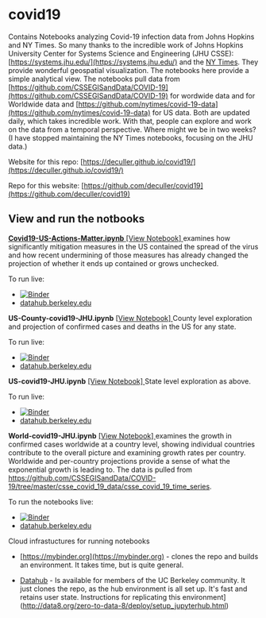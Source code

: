 # covid19

Contains Notebooks analyzing Covid-19 infection data from Johns Hopkins and NY Times.  So many thanks to the incredible work of Johns Hopkins University Center for Systems Science and Engineering (JHU CSSE):
[https://systems.jhu.edu/](https://systems.jhu.edu/)
and the 
[NY Times](https://www.nytimes.com/interactive/2020/us/coronavirus-us-cases.html).  They provide wonderful geospatial visualization.  The notebooks here provide a simple analytical view. 
The notebooks pull data from
[https://github.com/CSSEGISandData/COVID-19](https://github.com/CSSEGISandData/COVID-19) for wordwide data and
for Worldwide data and [https://github.com/nytimes/covid-19-data](https://github.com/nytimes/covid-19-data)
for US data. Both are updated
daily, which takes incredible work.  With that, people can explore and work on the data from a temporal perspective.  Where
might we be in two weeks? (I have stopped maintaining the NY Times notebooks, focusing on the JHU data.)

Website for this repo: [https://deculler.github.io/covid19/](https://deculler.github.io/covid19/)

Repo for this website: [https://github.com/deculler/covid19](https://github.com/deculler/covid19)

## View and run the notbooks

[**Covid19-US-Actions-Matter.ipynb** ](https://github.com/deculler/covid19/Covid19-US-Actions-Matter.html) [ [View Notebook] ](https://nbviewer.jupyter.org/github/deculler/covid19/blob/master/Covid19-US-Actions-Matter.ipynb) examines how significantly mitigation measures in the US contained the spread of the virus and how recent undermining of those measures has already changed the projection of whether it ends up contained or grows unchecked.

To run live:
* [![Binder](https://mybinder.org/badge_logo.svg)](https://mybinder.org/v2/gh/deculler/covid19/master?filepath=work/Covid19-US-Actions-Matter.ipynb)
* [datahub.berkeley.edu](http://datahub.berkeley.edu/user-redirect/interact?account=deculler&repo=covid19&branch=master&path=Covid19-US-Actions-Matter.ipynb)


**US-County-covid19-JHU.ipynb** [ [View Notebook] ](https://nbviewer.jupyter.org/github/deculler/covid19/blob/master/US-County-covid19-JHU.ipynb)
County level exploration and projection of confirmed cases and deaths in the US for any state.

To run live:
* [![Binder](https://mybinder.org/badge_logo.svg)](https://mybinder.org/v2/gh/deculler/covid19/master?filepath=work/US-County-covid19-JHU.ipynb)
* [datahub.berkeley.edu](http://datahub.berkeley.edu/user-redirect/interact?account=deculler&repo=covid19&branch=master&path=US-County-covid19-JHU.ipynb)

**US-covid19-JHU.ipynb** [ [View Notebook] ](https://nbviewer.jupyter.org/github/deculler/covid19/blob/master/US-covid19-JHU.ipynb) State level exploration as above.

To run live:
* [![Binder](https://mybinder.org/badge_logo.svg)](https://mybinder.org/v2/gh/deculler/covid19/master?filepath=work/US-covid19-JHU.ipynb)
* [datahub.berkeley.edu](http://datahub.berkeley.edu/user-redirect/interact?account=deculler&repo=covid19&branch=master&path=US-covid19-JHU.ipynb)


**World-covid19-JHU.ipynb** [ [View Notebook] ](https://nbviewer.jupyter.org/github/deculler/covid19/blob/master/World-covid19-JHU.ipynb)
examines the growth in confirmed cases worldwide at a country level, showing individual countries contribute to the overall picture
and examining growth rates per country.  Worldwide and per-country projections provide a sense of what the exponential growth
is leading to.  The data is pulled from https://github.com/CSSEGISandData/COVID-19/tree/master/csse_covid_19_data/csse_covid_19_time_series.

To run the notebooks live:
* [![Binder](https://mybinder.org/badge_logo.svg)](https://mybinder.org/v2/gh/deculler/covid19/master?filepath=work/World-covid19-JHU.ipynb)
* [datahub.berkeley.edu](http://datahub.berkeley.edu/user-redirect/interact?account=deculler&repo=covid19&branch=master&path=World-covid19-JHU.ipynb)
 


Cloud infrastuctures for running notebooks

* [https://mybinder.org](https://mybinder.org) - clones the repo and builds an environment.  It takes time, but is
quite general.
      
* [Datahub](http://datahub.berkeley.edu/user-redirect/interact?account=deculler&repo=covid19&branch=master) -
Is available for members of the UC Berkeley community.  It just clones the repo, as the hub environment is all
set up.  It's fast and retains user state.
Instructions for replicating this environment](http://data8.org/zero-to-data-8/deploy/setup_jupyterhub.html)
